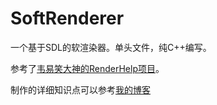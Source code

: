 # SoftRenderer

一个基于SDL的软渲染器。单头文件，纯C++编写。

参考了[韦易笑大神的RenderHelp项目](https://github.com/skywind3000/RenderHelp)。

制作的详细知识点可以参考[我的博客](https://visualgmq.gitee.io/2022/03/06/%E4%BB%8E0%E5%BC%80%E5%A7%8B%E5%88%B6%E4%BD%9C%E8%BD%AF%E6%B8%B2%E6%9F%93%E5%99%A8%EF%BC%88%E9%9B%B6%EF%BC%89/)
